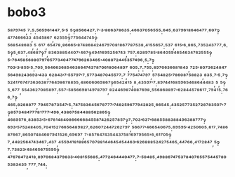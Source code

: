 # bobo3
⁵⁸⁷⁹⁷⁴⁵,⁷:⁵:⁵⁶⁵⁹⁶¹⁴⁴⁷·⁵′⁵,⁵‽⁸⁵⁶⁶⁴²⁷:⁷'³′⁸⁰⁶³⁷⁸⁶³⁵:⁴⁶⁶³⁷⁰⁵⁶⁵⁵⁵:⁶⁴⁵·⁶³⁷⁹⁶¹⁸⁶⁴⁶⁴⁷⁷·⁶⁰⁷‽⁴⁷⁷⁴⁶⁶⁶³³,⁴⁵⁴⁵⁸⁶⁷,⁶²⁵⁵⁵‽⁷⁷⁵⁶⁴⁴⁷⁴⁵‽⁵⁶⁸⁵⁴⁸⁶⁸³,⁵,⁶¹⁷,⁶⁵⁴⁷⁸·⁸⁶⁶⁶⁵′⁸⁷⁴⁸⁶⁸⁴²⁴⁶⁷⁹⁷⁰⁸¹⁸⁶⁷⁷⁸⁷⁵³⁸·⁴¹⁵⁵⁶⁵⁷:⁵³⁷,⁶¹⁵′⁶·⁸⁶⁵·⁷³⁵²⁴³⁷⁷⁷·⁶·⁵‽⁵·⁶³⁷:⁴⁸⁶⁸⁷‽⁷,⁸³⁶³⁸⁸⁵⁴⁴⁰⁷'⁴⁶⁷‽⁴⁹⁴¹⁶⁹⁵²⁵⁶⁷⁴³,⁷⁵⁷:⁶²⁸⁹⁷⁸⁵′⁸⁶⁴⁰⁵⁹⁴⁶⁵⁴⁶³⁴⁷⁶²⁵⁵⁵‽⁵'⁷⁶⁴⁵⁸⁵⁶⁸⁸⁰⁷⁹⁷⁰⁵⁷⁷³⁴⁰⁴⁷⁷⁴⁷⁹⁶²⁶³⁴⁶⁵'⁴⁰⁸⁸⁷²⁴⁴⁵³⁵⁷⁴⁹⁶·⁵:⁷‽⁷⁰³′³′⁸⁵⁵′⁵:⁷⁰⁵·⁵⁶⁴⁶⁶³⁶⁸⁵⁴⁶³⁸⁶⁴⁷⁴³⁷⁸⁷⁰⁶¹⁸⁰⁶⁴⁸⁹⁷,⁶⁰⁵:⁷:⁷⁵⁵:⁸⁹⁷⁰⁶³⁶⁶⁸¹⁸⁴³,⁷²⁵'⁸⁰⁷³⁶²⁴⁸⁴⁷⁵⁶⁴⁹⁸²⁴³⁶⁹³′⁴³³,⁶²⁸⁴³′⁷′⁵⁵⁷⁹⁷′⁷·⁵⁷⁷³⁴⁸⁷⁰⁴⁵⁵⁷⁷:⁷,⁷⁷⁵⁴⁷⁴⁷⁹⁷,⁵⁷⁵⁴⁸²⁵′⁷⁸⁶⁰⁸⁷⁵⁸⁸²³,⁸³⁵·⁷′⁵·⁷‽⁵²⁴¹⁷⁶⁷⁴⁷³⁶³⁶³⁸⁷⁷⁶⁴⁹⁸⁶⁷⁸⁸⁵⁵·⁴⁸⁶⁰⁶⁰⁶⁹⁸⁶⁷‽⁶⁵⁴²⁴¹⁵,⁸·⁴³⁵⁹⁷′⁷:⁸⁹⁷⁴⁴¹⁶⁸⁵⁹⁶⁵⁴⁶⁸⁶⁴⁴⁴⁸³,⁵,⁵‽⁵·⁶⁷⁷,⁵⁵⁴³⁶²⁷⁰⁸⁵⁸⁹⁷:⁵⁵⁷'⁵⁸⁵⁶⁶⁹⁸¹⁴⁹⁷⁸⁷⁹⁷,⁸²⁴⁴⁶⁹⁸⁷⁴⁰⁸⁷⁶⁹⁸·⁵⁵⁶⁸⁶⁸⁸⁹⁷'⁶²⁸⁴⁴⁵⁷⁸⁶¹⁷·⁷⁹⁴¹⁵:⁷⁶⁶·⁷‽⁴⁶⁵:⁸²⁸⁸⁸⁷⁷,⁷⁹⁴⁵⁷⁸⁷³⁵⁴⁷′⁵:⁷⁴⁷⁵⁸³⁶⁴⁵⁶⁷⁸⁷⁷⁷′⁷⁴⁸²⁵⁹⁶⁷⁷⁹⁴²⁸²⁵·⁶⁶⁵⁴⁵:⁴³⁵²⁵⁷⁷³⁵²⁷²⁸⁷⁸³⁵⁰⁷'⁷‽⁸⁵⁷³⁴⁸⁴⁷⁷⁷⁸¹⁷⁷⁷′⁴⁹⁶·⁴³⁸⁶⁷⁵⁸⁴⁴⁸⁸⁵⁶²⁸⁶⁵‽⁴⁶⁸⁹⁵⁷⁶·⁸³⁸⁵³′⁵'⁶⁷⁸¹⁴⁸⁴⁰⁸⁶⁶⁶⁶⁶⁸⁴⁵⁵⁸⁷⁴²⁶²⁵⁷⁸⁵⁷‽⁷:⁷⁰³′⁶³⁷′⁶⁸⁸⁵⁵⁸⁸³⁸⁸⁴⁹⁶³⁸⁸⁷⁷⁷‽⁶⁹³′⁵⁷⁵²⁴⁸⁴⁰⁵·⁷⁰⁴¹⁵²⁷⁶⁶⁵⁶⁴⁸⁹⁸²⁷·⁶²⁶⁰⁷²⁴⁴⁷²⁶²⁷⁹⁷,⁵⁶⁶⁷⁷′⁴⁶⁶⁵⁴⁰⁶⁷⁵:⁶⁹⁵⁹⁵′⁴²⁵⁰⁶⁰⁵·⁶¹⁷·⁷⁴⁸⁶⁸⁷⁶⁶⁷·⁸⁶⁵⁰⁷⁴⁸⁴⁶⁰⁷⁹⁴¹⁵²⁶·⁶⁹⁶⁹⁷,⁷'⁸⁵⁷⁶⁴⁷⁴³⁵⁴⁴³⁷⁵⁸¹⁶⁹⁷⁹⁵⁶⁵'⁶·⁶¹⁷⁰⁵‽⁷·⁴⁴⁸²⁵⁶⁴⁷⁴³⁴⁶⁷:⁴³⁷,⁴⁵⁵⁹⁴¹⁸¹⁸⁸⁶⁵⁷⁰⁷⁸⁸¹⁴⁴⁶⁴⁵⁴⁵⁴⁴⁶³′⁶²⁶⁸⁸⁸⁵²⁴²⁷⁵⁴⁶⁵·⁴⁴⁷⁶⁶·⁴¹⁷²⁸⁴⁷,⁵‽⁷:⁷³⁸²³′⁴⁸⁴⁶⁵⁶⁷⁵⁵⁹⁵‽⁴⁷⁶⁷⁸⁴⁷²⁴¹⁸·⁸⁹⁷⁰⁶⁸⁴³⁷⁹⁸³³′⁴⁰⁸¹⁵⁵⁶⁸⁵:⁴⁷⁷²⁴⁶⁴⁴⁴⁰⁴⁷⁷:⁷'⁵⁰⁴⁸⁵·⁴⁹⁸⁸⁶⁷⁴⁷⁵³⁷⁸⁴⁰⁷⁶⁵⁵⁷⁵⁴⁴⁵⁷⁸⁰⁵³⁸³⁴³⁵,⁷⁷⁷·⁷⁴⁴:
